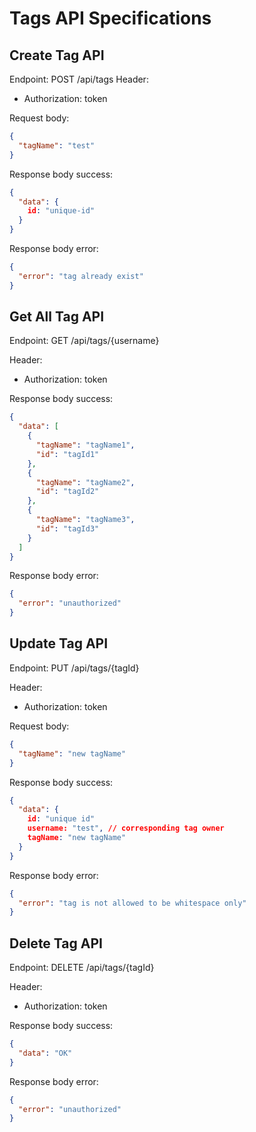 # Tags API Specifications

## Create Tag API
Endpoint: POST /api/tags
Header:
  - Authorization: token

Request body: 
```json
{
  "tagName": "test"
}
```

Response body success:
```json
{
  "data": {
    id: "unique-id"
  }
}
```

Response body error:
```json
{
  "error": "tag already exist"
}
```

## Get All Tag API
Endpoint: GET /api/tags/{username}

Header: 
  - Authorization: token

Response body success: 
```json
{
  "data": [
    {
      "tagName": "tagName1",
      "id": "tagId1"
    },
    {
      "tagName": "tagName2",
      "id": "tagId2"
    },
    {
      "tagName": "tagName3",
      "id": "tagId3"
    }
  ]
}
```
Response body error:
```json
{
  "error": "unauthorized"
}
```


## Update Tag API
Endpoint: PUT /api/tags/{tagId}

Header: 
  - Authorization: token

Request body:
```json
{
  "tagName": "new tagName"
}
```

Response body success:
```json
{
  "data": {
    id: "unique id"
    username: "test", // corresponding tag owner
    tagName: "new tagName"
  }
}
```

Response body error:
```json
{
  "error": "tag is not allowed to be whitespace only"
}
```

## Delete Tag API
Endpoint: DELETE /api/tags/{tagId}

Header: 
  - Authorization: token

Response body success: 
```json
{
  "data": "OK"
}
```
Response body error:
```json
{
  "error": "unauthorized"
}
```
